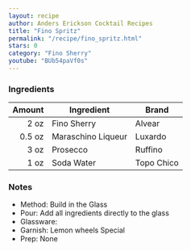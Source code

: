 ```yaml
---
layout: recipe
author: Anders Erickson Cocktail Recipes
title: "Fino Spritz"
permalink: "/recipe/fino_spritz.html"
stars: 0
category: "Fino Sherry"
youtube: "BUb54paVf0s"
---
```


### Ingredients

| Amount  | Ingredient               | Brand  |
| -----: | ------------------ | ---------- |
|   2 oz | Fino Sherry        | Alvear     |
| 0.5 oz | Maraschino Liqueur | Luxardo    |
|   3 oz | Prosecco           | Ruffino    |
|   1 oz | Soda Water         | Topo Chico |

### Notes

- Method: Build in the Glass
- Pour: Add all ingredients directly to the glass
- Glassware:
- Garnish: Lemon wheels Special
- Prep: None
